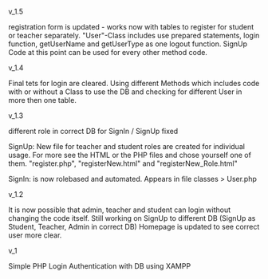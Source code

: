 v_1.5 

registration form is updated - works now with tables to register for student or teacher separately. "User"-Class includes use prepared statements, login function, getUserName and getUserType as one logout function. SignUp Code at this point can be used for every other method code.

v_1.4 

Final tets for login are cleared. Using different Methods which includes code with or without a Class to use the DB and checking for different User in more then one table.

v_1.3

different role in correct DB for SignIn / SignUp fixed

SignUp: New file for teacher and student roles are created for individual usage. For more see the HTML or the PHP files and chose yourself one of them. "register.php", "registerNew.html" and "registerNew_Role.html"

SignIn: is now rolebased and automated. Appears in file classes > User.php

v_1.2

It is now possible that admin, teacher and student can login without changing the code itself. Still working on SignUp to different DB (SignUp as Student, Teacher, Admin in correct DB) Homepage is updated to see correct user more clear.

v_1

Simple PHP Login Authentication with DB using XAMPP
